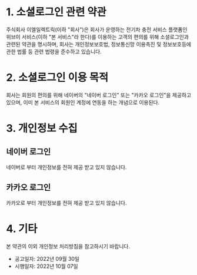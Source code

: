 # 1. 소셜로그인 관련 약관
주식회사 이엘일렉트릭(이하 "회사")은 회사가 운영하는 전기차 충전 서비스 플랫폼인 위브이 서비스(이하 "본 서비스"라 한다)를 이용하는 고객의 편의를 위해
소셜로그인과 관련된 약관을 명시하며, 회사는 개인정보보호법, 정보통신망 이용촉진 및 정보보호등에 관한 법률 등 관련 법령을 준수하고 있습니다.

# 2. 소셜로그인 이용 목적
회사는 회원의 편의를 위해 네이버의 "네이버 로그인" 또는 "카카오 로그인"을 제공하고 있으며, 이미 본 서비스의 회원인 계정에 연동을 하는 개념으로 이용된다.

# 3. 개인정보 수집
## 네이버 로그인
네이버로 부터 개인정보를 전혀 제공 받고 있지 않습니다.

## 카카오 로그인
카카오로 부터 개인정보를 전혀 제공 받고 있지 않습니다.

# 4. 기타
본 약관의 이외 개인정보 처리방침을 참고하시기 바랍니다.

* 공고일자: 2022년 09월 30일
* 시행일자: 2022년 10월 07일
